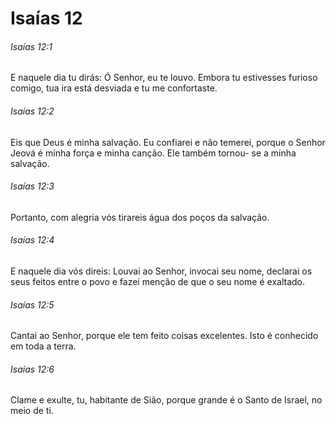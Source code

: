 # Isaías 12

###### Isaías 12:1

E naquele dia tu dirás: Ó Senhor, eu te louvo. Embora tu estivesses furioso comigo, tua ira está desviada e tu me confortaste.

###### Isaías 12:2

Eis que Deus é minha salvação. Eu confiarei e não temerei, porque o Senhor Jeová é minha força e minha canção. Ele também tornou- se a minha salvação.

###### Isaías 12:3

Portanto, com alegria vós tirareis água dos poços da salvação.

###### Isaías 12:4

E naquele dia vós direis: Louvai ao Senhor, invocai seu nome, declarai os seus feitos entre o povo e fazei menção de que o seu nome é exaltado.

###### Isaías 12:5

Cantai ao Senhor, porque ele tem feito coisas excelentes. Isto é conhecido em toda a terra.

###### Isaías 12:6

Clame e exulte, tu, habitante de Sião, porque grande é o Santo de Israel, no meio de ti.

